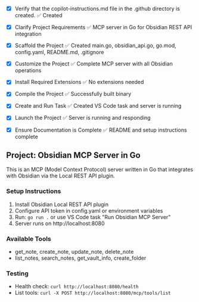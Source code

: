 <!-- Use this file to provide workspace-specific custom instructions to Copilot. For more details, visit https://code.visualstudio.com/docs/copilot/copilot-customization#_use-a-githubcopilotinstructionsmd-file -->
- [x] Verify that the copilot-instructions.md file in the .github directory is created. ✅ Created

- [x] Clarify Project Requirements ✅ MCP server in Go for Obsidian REST API integration

- [x] Scaffold the Project ✅ Created main.go, obsidian_api.go, go.mod, config.yaml, README.md, .gitignore

- [x] Customize the Project ✅ Complete MCP server with all Obsidian operations

- [x] Install Required Extensions ✅ No extensions needed

- [x] Compile the Project ✅ Successfully built binary

- [x] Create and Run Task ✅ Created VS Code task and server is running

- [x] Launch the Project ✅ Server is running and responding

- [x] Ensure Documentation is Complete ✅ README and setup instructions complete

## Project: Obsidian MCP Server in Go
This is an MCP (Model Context Protocol) server written in Go that integrates with Obsidian via the Local REST API plugin.

### Setup Instructions
1. Install Obsidian Local REST API plugin
2. Configure API token in config.yaml or environment variables
3. Run: `go run .` or use VS Code task "Run Obsidian MCP Server"
4. Server runs on http://localhost:8080

### Available Tools
- get_note, create_note, update_note, delete_note
- list_notes, search_notes, get_vault_info, create_folder

### Testing
- Health check: `curl http://localhost:8080/health`
- List tools: `curl -X POST http://localhost:8080/mcp/tools/list`